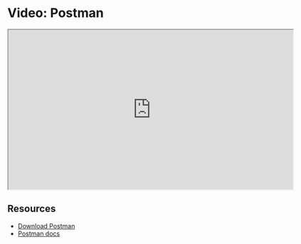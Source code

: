 # Video: Postman

<iframe src="https://player.vimeo.com/video/549507194?title=0&byline=0&portrait=0" width="640" height="360" allowfullscreen="allowfullscreen" allow="autoplay; fullscreen; picture-in-picture"></iframe>

## Resources

- [Download Postman](https://www.postman.com/downloads/)
- [Postman docs](https://learning.postman.com/docs/getting-started/introduction/)
